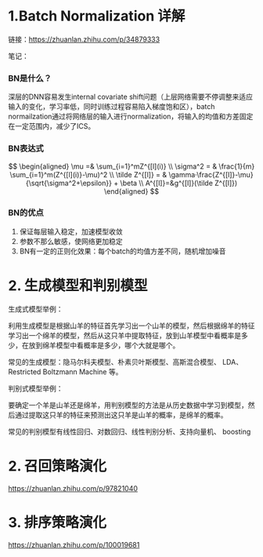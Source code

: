 # 1.Batch Normalization 详解
链接：https://zhuanlan.zhihu.com/p/34879333

笔记：
### BN是什么？
深层的DNN容易发生internal covariate shift问题（上层网络需要不停调整来适应输入的变化，学习率低，同时训练过程容易陷入梯度饱和区），batch normailzation通过将网络层的输入进行normalization，将输入的均值和方差固定在一定范围内，减少了ICS。
### BN表达式
$$
\begin{aligned}
\mu =& \sum_{i=1}^mZ^{[l](i)}
\\
\sigma^2 = & \frac{1}{m} \sum_{i=1}^m(Z^{[l](i)}-\mu)^2
\\
\tilde Z^{[l]} = & \gamma·\frac{Z^{[l]}-\mu}{\sqrt{\sigma^2+\epsilon}} + \beta
\\
A^{[l]}=&g^{[l]}(\tilde Z^{[l]})
\end{aligned}
$$
### BN的优点
1. 保证每层输入稳定，加速模型收敛
2. 参数不那么敏感，使网络更加稳定
3. BN有一定的正则化效果：每个batch的均值方差不同，随机增加噪音

# 2. 生成模型和判别模型

生成式模型举例：

利用生成模型是根据山羊的特征首先学习出一个山羊的模型，然后根据绵羊的特征学习出一个绵羊的模型，然后从这只羊中提取特征，放到山羊模型中看概率是多少，在放到绵羊模型中看概率是多少，哪个大就是哪个。   

常见的生成模型：隐马尔科夫模型、朴素贝叶斯模型、高斯混合模型、 LDA、 Restricted Boltzmann Machine 等。

判别式模型举例：

要确定一个羊是山羊还是绵羊，用判别模型的方法是从历史数据中学习到模型，然后通过提取这只羊的特征来预测出这只羊是山羊的概率，是绵羊的概率。

常见的判别模型有线性回归、对数回归、线性判别分析、支持向量机、 boosting

# 2. 召回策略演化

https://zhuanlan.zhihu.com/p/97821040

# 3. 排序策略演化

https://zhuanlan.zhihu.com/p/100019681
